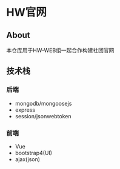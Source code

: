 # HW官网

## About

本仓库用于HW-WEB组一起合作构建社团官网

## 技术栈

### 后端

- mongodb/mongoosejs
- express
- session/jsonwebtoken

### 前端

- Vue
- bootstrap4(UI)
- ajax(json)